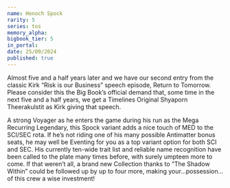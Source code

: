 ```yaml
---
name: Henoch Spock
rarity: 5
series: tos
memory_alpha:
bigbook_tier: 5
in_portal:
date: 25/09/2024
published: true
---
```


Almost five and a half years later and we have our second entry from the classic Kirk “Risk is our Business” speech episode, Return to Tomorrow. Please consider this the Big Book’s official demand that, some time in the next five and a half years, we get a Timelines Original Shyaporn Theerakulstit as Kirk giving that speech.

A strong Voyager as he enters the game during his run as the Mega Recurring Legendary, this Spock variant adds a nice touch of MED to the SCI/SEC rota. If he’s not riding one of his many possible Antimatter bonus seats, he may well be Eventing for you as a top variant option for both SCI and SEC. His currently ten-wide trait list and reliable name recognition have been called to the plate many times before, with surely umpteen more to come. If that weren’t all, a brand new Collection thanks to “The Shadow Within” could be followed up by up to four more, making your…possession…of this crew a wise investment!
